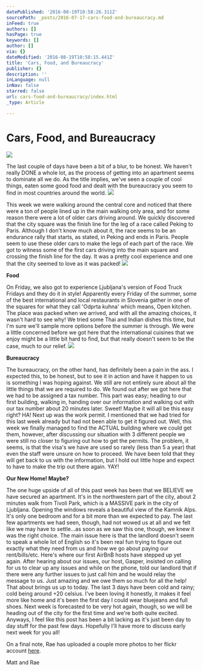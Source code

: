 ```yaml
---
datePublished: '2016-08-19T10:58:26.311Z'
sourcePath: _posts/2016-07-17-cars-food-and-bureaucracy.md
inFeed: true
authors: []
hasPage: true
keywords: []
author: []
via: {}
dateModified: '2016-08-19T10:58:15.441Z'
title: 'Cars, Food, and Bureaucracy'
publisher: {}
description: ''
inLanguage: null
inNav: false
starred: false
url: cars-food-and-bureaucracy/index.html
_type: Article

---
```

# **Cars, Food, and Bureaucracy**
![](https://the-grid-user-content.s3-us-west-2.amazonaws.com/ee1da138-2cac-4efb-94e9-6ec934d20c8d.jpg)

The last couple of days have been a bit of a blur, to be honest. We haven't really DONE a whole lot, as the process of getting into an apartment seems to dominate all we do. As the title implies, we've seen a couple of cool things, eaten some good food and dealt with the bureaucracy you seem to find in most countries around the world.
![](https://the-grid-user-content.s3-us-west-2.amazonaws.com/c7f3b09b-3631-47d2-a1dd-bd3621014c34.jpg)

This week we were walking around the central core and noticed that there were a ton of people lined up in the main walking only area, and for some reason there were a lot of older cars driving around. We quickly discovered that the city square was the finish line for the leg of a race called Peking to Paris. Although I don't know much about it, the race seems to be an endurance rally that starts, as stated, in Peking and ends in Paris. People seem to use these older cars to make the legs of each part of the race. We got to witness some of the first cars driving into the main square and crossing the finish line for the day. It was a pretty cool experience and one that the city seemed to love as it was packed!
![](https://the-grid-user-content.s3-us-west-2.amazonaws.com/9c70aa75-c31c-41f7-b301-2e9ca144247e.jpg)

**Food**

On Friday, we also got to experience Ljubljana's version of Food Truck Fridays and they do it in style! Apparently every Friday of the summer, some of the best international and local restaurants in Slovenia gather in one of the squares for what they call 'Odprta kuhna' which means, Open kitchen. The place was packed when we arrived, and with all the amazing choices, it wasn't hard to see why! We tried some Thai and Indian dishes this time, but I'm sure we'll sample more options before the summer is through. We were a little concerned before we got here that the international cuisines that we enjoy might be a little bit hard to find, but that really doesn't seem to be the case, much to our relief.
![](https://s3-us-west-2.amazonaws.com/the-grid-img/p/eb40fb4194e569408d95bfefa54896ef83fa495b.jpg)

**Bureaucracy**

The bureaucracy, on the other hand, has definitely been a pain in the ass. I expected this, to be honest, but to see it in action and have it happen to us is something I was hoping against. We still are not entirely sure about all the little things that we are required to do. We found out after we got here that we had to be assigned a tax number. This part was easy; heading to our first building, walking in, handing over our information and walking out with our tax number about 20 minutes later. Sweet! Maybe it will all be this easy right? HA! Next up was the work permit. I mentioned that we had tried for this last week already but had not been able to get it figured out. Well, this week we finally managed to find the ACTUAL building where we could get them, however, after discussing our situation with 3 different people we were still no closer to figuring out how to get the permits. The problem, it seems, is that the visa's we have are used so rarely (less than 5 a year) that even the staff were unsure on how to proceed. We have been told that they will get back to us with the information, but I hold out little hope and expect to have to make the trip out there again. YAY!

**Our New Home! Maybe?**

The one huge upside of all of this past week has been that we BELIEVE we have secured an apartment. It's in the northwestern part of the city, about 2 minutes walk from Tivoli Park, which is a MASSIVE park in the city of Ljubljana. Opening the windows reveals a beautiful view of the Kamnik Alps. It's only one bedroom and for a bit more than we expected to pay. The last few apartments we had seen, though, had not wowed us at all and we felt like we may have to settle...as soon as we saw this one, though, we knew it was the right choice. The main issue here is that the landlord doesn't seem to speak a whole lot of English so it's been real fun trying to figure out exactly what they need from us and how we go about paying our rent/bills/etc. Here's where our first AirBnB hosts have stepped up yet again. After hearing about our issues, our host, Gasper, insisted on calling for us to clear up any issues and while on the phone, told our landlord that if there were any further issues to just call him and he would relay the message to us. Just amazing and we owe them so much for all the help! That about brings us up to today. The last 3 days have been cold and rainy; cold being around +20 celsius. I've been loving it honestly, it makes it feel more like home and it's been the first day I could wear bluejeans and full shoes. Next week is forecasted to be very hot again, though, so we will be heading out of the city for the first time and we're both quite excited. Anyways, I feel like this post has been a bit lacking as it's just been day to day stuff for the past few days. Hopefully I'll have more to discuss early next week for you all!

On a final note, Rae has uploaded a couple more photos to her flickr account [here][0].

Matt and Rae

[0]: https://www.flickr.com/photos/rae-j09/